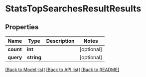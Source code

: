 # StatsTopSearchesResultResults

## Properties
Name | Type | Description | Notes
------------ | ------------- | ------------- | -------------
**count** | **int** |  | [optional] 
**query** | **string** |  | [optional] 

[[Back to Model list]](../../../README_MANAGEMENT.md#documentation-for-models) [[Back to API list]](../../../README_MANAGEMENT.md#documentation-for-api-endpoints) [[Back to README]](../../../README_MANAGEMENT.md)

